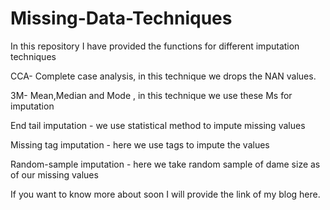# Missing-Data-Techniques
In this repository I have provided the functions for different imputation techniques 

CCA- Complete case analysis, in this technique we drops the NAN values.

3M- Mean,Median and Mode , in this technique we use these Ms for imputation

End tail imputation - we use statistical method to impute missing values

Missing tag imputation - here we use tags to impute the values 

Random-sample imputation - here we take random sample of dame size as of our missing values

If you want to know more about soon I will provide the link of my blog here.
